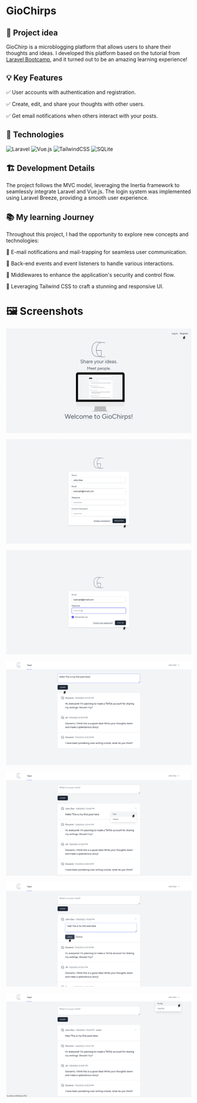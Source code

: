 # GioChirps

## 📌  Project idea

GioChirp is a microblogging platform that allows users to share their thoughts and ideas. I developed this platform based on the tutorial from [Laravel Bootcamp](https://bootcamp.laravel.com/), and it turned out to be an amazing learning experience!

## 💡 Key Features

✅ User accounts with authentication and registration.

✅ Create, edit, and share your thoughts with other users.

✅ Get email notifications when others interact with your posts.

## 🔧 Technologies

![Laravel](https://img.shields.io/badge/laravel-%23FF2D20.svg?style=for-the-badge&logo=laravel&logoColor=white) 
![Vue.js](https://img.shields.io/badge/vuejs-%2335495e.svg?style=for-the-badge&logo=vuedotjs&logoColor=%234FC08D)
 ![TailwindCSS](https://img.shields.io/badge/tailwindcss-%2338B2AC.svg?style=for-the-badge&logo=tailwind-css&logoColor=white)
![SQLite](https://img.shields.io/badge/sqlite-%2307405e.svg?style=for-the-badge&logo=sqlite&logoColor=white)

## 🏗️ Development Details

The project follows the MVC model, leveraging the Inertia framework to seamlessly integrate Laravel and Vue.js. The login system was implemented using Laravel Breeze, providing a smooth user experience.

## 📚 My learning Journey

Throughout this project, I had the opportunity to explore new concepts and technologies:

📌 E-mail notifications and mail-trapping for seamless user communication.

📌 Back-end events and event listeners to handle various interactions.

📌 Middlewares to enhance the application's security and control flow.

📌 Leveraging Tailwind CSS to craft a stunning and responsive UI.

# 🖼️ Screenshots

![Home](/readme/img/screenshots/1.png)

![Registering](/readme/img/screenshots/2.png)

![Logging in](/readme/img/screenshots/3.png)

![Posting message](/readme/img/screenshots/4.png)

![Editing message](/readme/img/screenshots/5.png)

![Saving message](/readme/img/screenshots/6.png)

![Feed](/readme/img/screenshots/7.png)
